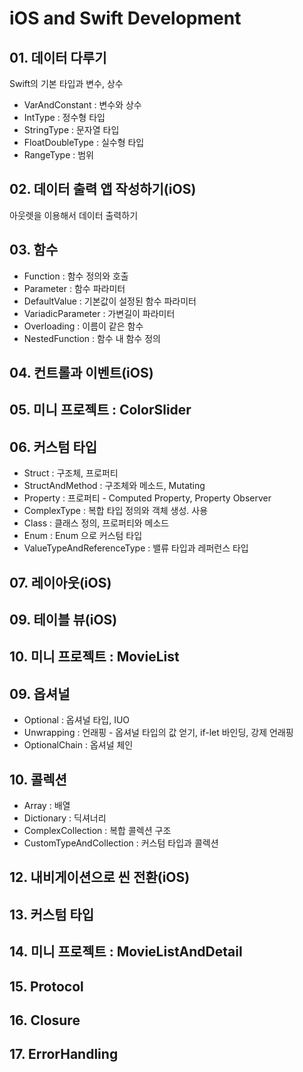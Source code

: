# iOS and Swift Development

## 01. 데이터 다루기

Swift의 기본 타입과 변수, 상수

- VarAndConstant : 변수와 상수
- IntType : 정수형 타입
- StringType : 문자열 타입
- FloatDoubleType : 실수형 타입
- RangeType : 범위

## 02. 데이터 출력 앱 작성하기(iOS)

아웃렛을 이용해서 데이터 출력하기

## 03. 함수

- Function : 함수 정의와 호출
- Parameter : 함수 파라미터
- DefaultValue : 기본값이 설정된 함수 파라미터
- VariadicParameter : 가변길이 파라미터
- Overloading : 이름이 같은 함수
- NestedFunction : 함수 내 함수 정의

## 04. 컨트롤과 이벤트(iOS)

## 05. 미니 프로젝트 : ColorSlider

## 06. 커스텀 타입

- Struct : 구조체, 프로퍼티
- StructAndMethod : 구조체와 메소드, Mutating
- Property : 프로퍼티 - Computed Property, Property Observer
- ComplexType : 복합 타입 정의와 객체 생성. 사용
- Class : 클래스 정의, 프로퍼티와 메소드
- Enum : Enum 으로 커스텀 타입
- ValueTypeAndReferenceType : 밸류 타입과 레퍼런스 타입

## 07. 레이아웃(iOS)


## 09. 테이블 뷰(iOS)

## 10. 미니 프로젝트 : MovieList

## 09. 옵셔널

- Optional : 옵셔널 타입, IUO
- Unwrapping : 언래핑 - 옵셔널 타입의 값 얻기, if-let 바인딩, 강제 언래핑
- OptionalChain : 옵셔널 체인

## 10. 콜렉션

- Array : 배열
- Dictionary : 딕셔너리
- ComplexCollection : 복합 콜렉션 구조
- CustomTypeAndCollection : 커스텀 타입과 콜렉션

## 12. 내비게이션으로 씬 전환(iOS)

## 13. 커스텀 타입

## 14. 미니 프로젝트 : MovieListAndDetail

## 15. Protocol

## 16. Closure

## 17. ErrorHandling
